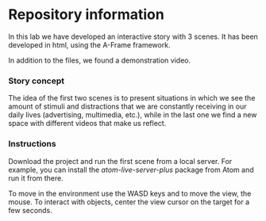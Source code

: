 # Repository information
In this lab we have developed an interactive story with 3 scenes. It has been developed in html, using the A-Frame framework.

In addition to the files, we found a demonstration video.

### Story concept
The idea of the first two scenes is to present situations in which we see the amount of stimuli and distractions that we are constantly receiving in our daily lives (advertising, multimedia, etc.), while in the last one we find a new space with different videos that make us reflect.

### Instructions
Download the project and run the first scene from a local server. For example, you can install the *atom-live-server-plus* package from Atom and run it from there.

To move in the environment use the WASD keys and to move the view, the mouse. To interact with objects, center the view cursor on the target for a few seconds.
